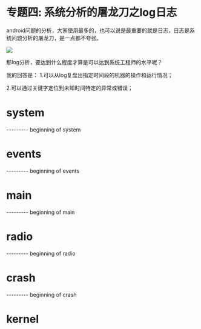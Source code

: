 # 专题四: 系统分析的屠龙刀之log日志
android问题的分析，大家使用最多的，也可以说是最重要的就是日志，日志是系统问题分析的屠龙刀，是一点都不夸张。

<img src=".\Images\log_sword.png">

那log分析，要达到什么程度才算是可以达到系统工程师的水平呢？

我的回答是：
1.可以从log复盘出指定时间段的机器的操作和运行情况；

2.可以通过关键字定位到未知时间特定的异常或错误；


# system
--------- beginning of system

# events
--------- beginning of events

# main
--------- beginning of main

# radio
--------- beginning of radio

# crash
--------- beginning of crash

# kernel


